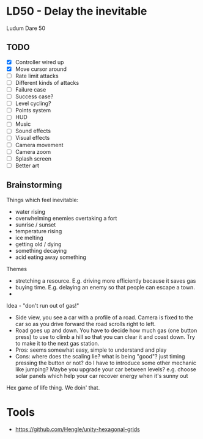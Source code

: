 # LD50 - Delay the inevitable
Ludum Dare 50

## TODO
- [x] Controller wired up
- [x] Move cursor around
- [ ] Rate limit attacks
- [ ] Different kinds of attacks
- [ ] Failure case
- [ ] Success case?
- [ ] Level cycling?
- [ ] Points system
- [ ] HUD
- [ ] Music
- [ ] Sound effects
- [ ] Visual effects
- [ ] Camera movement
- [ ] Camera zoom
- [ ] Splash screen
- [ ] Better art

## Brainstorming
Things which feel inevitable:
- water rising 
- overwhelming enemies overtaking a fort
- sunrise / sunset
- temperature rising
- ice melting
- getting old / dying
- something decaying
- acid eating away something

Themes
- stretching a resource.  E.g. driving more efficiently because it saves gas
- buying time.  E.g. delaying an enemy so that people can escape a town.
- 

Idea - "don't run out of gas!"
- Side view, you see a car with a profile of a road.  Camera is fixed to the car so as you drive forward the road scrolls right to left.
- Road goes up and down.  You have to decide how much gas (one button press) to use to climb a hill so that you can clear it and coast down.  Try to make it to the next gas station.
- Pros: seems somewhat easy, simple to understand and play
- Cons: where does the scaling lie? what is being "good"? just timing pressing the button or not? do I have to introduce some other mechanic like jumping?  Maybe you upgrade your car between levels?  e.g. choose solar panels which help your car recover energy when it's sunny out

Hex game of life thing.  We doin' that.

# Tools
- https://github.com/Hengle/unity-hexagonal-grids
